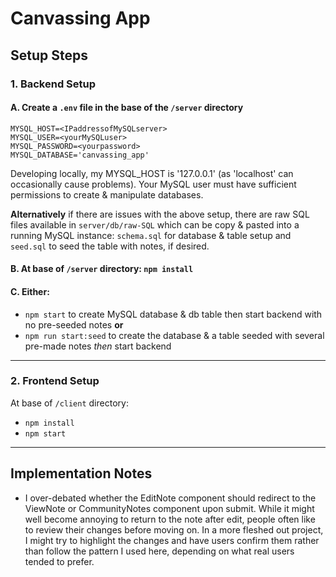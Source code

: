 # Canvassing App

## Setup Steps

### 1. Backend Setup
#### A. Create a `.env` file in the base of the `/server` directory

```
MYSQL_HOST=<IPaddressofMySQLserver>
MYSQL_USER=<yourMySQLuser>
MYSQL_PASSWORD=<yourpassword>
MYSQL_DATABASE='canvassing_app'
```

Developing locally, my MYSQL_HOST is '127.0.0.1' (as 'localhost' can occasionally cause problems).
Your MySQL user must have sufficient permissions to create & manipulate databases. 

**Alternatively** if there are issues with the above setup, there are raw SQL files available in `server/db/raw-SQL` which can be copy & pasted into a running MySQL instance: `schema.sql` for database & table setup and `seed.sql` to seed the table with notes, if desired.


#### B. At base of `/server` directory: `npm install`


#### C. **Either:**
- `npm start` to create MySQL database & db table then start backend with no pre-seeded notes
**or**
- `npm run start:seed` to create the database & a table seeded with several pre-made notes *then* start backend

***

### 2. Frontend Setup
At base of `/client` directory:
- `npm install`
- `npm start`

***

## Implementation Notes

- I over-debated whether the EditNote component should redirect to the ViewNote or CommunityNotes component upon submit. While it might well become annoying to return to the note after edit, people often like to review their changes before moving on. In a more fleshed out project, I might try to highlight the changes and have users confirm them rather than follow the pattern I used here, depending on what real users tended to prefer.
